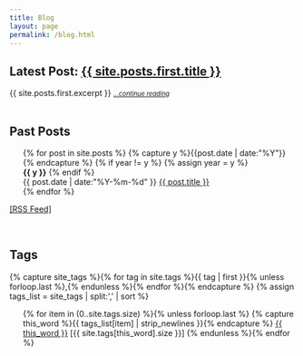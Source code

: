 ```yaml
---
title: Blog
layout: page
permalink: /blog.html
---
```


<h2>Latest Post: <a href=".{{ site.posts.first.url }}">{{ site.posts.first.title }}</a></h2>
<div>
{{ site.posts.first.excerpt }} <a style="font-size: .8em; font-style: italic;" href=".{{ site.posts.first.url }}">...continue reading</a>
</div>

<br />

<h2>Past Posts</h2>

<ul>
{% for post in site.posts %}
  {% capture y %}{{post.date | date:"%Y"}}{% endcapture %}
  {% if year != y %}
    {% assign year = y %}
    <br /><b>{{ y }}</b>
  {% endif %}
  <li style="list-style-type: none;">
    <time datetime="{{ post.date | date:"%Y-%m-%d" }}">{{ post.date | date:"%Y-%m-%d" }}</time>
    <a href=".{{ post.url }}" title="{{ post.title }}">{{ post.title }}</a>
  </li>
{% endfor %}
</ul>

<a href="./feed.xml">[RSS Feed]</a>

<br />

<h2>Tags</h2>

{% capture site_tags %}{% for tag in site.tags %}{{ tag | first }}{% unless forloop.last %},{% endunless %}{% endfor %}{% endcapture %}
{% assign tags_list = site_tags | split:',' | sort %}

<ul>
  {% for item in (0..site.tags.size) %}{% unless forloop.last %}
    {% capture this_word %}{{ tags_list[item] | strip_newlines }}{% endcapture %}
    <a href="./tags.html#{{ this_word }}"><span>{{ this_word }}</span></a> [<span>{{ site.tags[this_word].size }}</span>] 
  {% endunless %}{% endfor %}
</ul>
